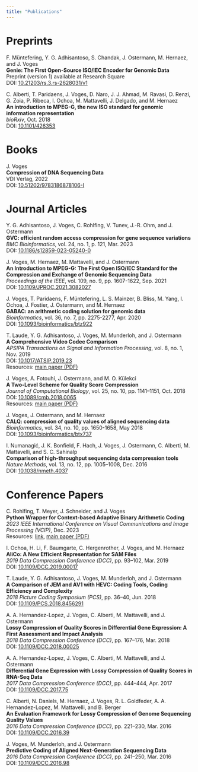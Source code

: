 ```yaml
---
title: "Publications"
---
```


# Preprints

F. Müntefering, Y. G. Adhisantoso, S. Chandak, J. Ostermann, M. Hernaez, and J. Voges\
**Genie: The First Open-Source ISO/IEC Encoder for Genomic Data**\
Preprint (version 1) available at Research Square\
DOI: [10.21203/rs.3.rs-2628031/v1](https://doi.org/10.21203/rs.3.rs-2628031/v1)

C. Alberti, T. Paridaens, J. Voges, D. Naro, J. J. Ahmad, M. Ravasi, D. Renzi, G. Zoia, P. Ribeca, I. Ochoa, M. Mattavelli, J. Delgado, and M. Hernaez\
**An introduction to MPEG-G, the new ISO standard for genomic information representation**\
_bioRxiv_, Oct. 2018\
DOI: [10.1101/426353](https://www.doi.org/10.1101/426353)

# Books

J. Voges\
**Compression of DNA Sequencing Data**\
VDI Verlag, 2022\
DOI: [10.51202/9783186878106-I](https://doi.org/10.51202/9783186878106-I)

# Journal Articles

Y. G. Adhisantoso, J. Voges, C. Rohlfing, V. Tunev, J.-R. Ohm, and J. Ostermann\
**GVC: efficient random access compression for gene sequence variations**\
_BMC Bioinformatics_, vol. 24, no. 1, p. 121, Mar. 2023\
DOI: [10.1186/s12859-023-05240-0](https://www.doi.org/10.1186/s12859-023-05240-0)

J. Voges, M. Hernaez, M. Mattavelli, and J. Ostermann\
**An Introduction to MPEG-G: The First Open ISO/IEC Standard for the Compression and Exchange of Genomic Sequencing Data**\
_Proceedings of the IEEE_, vol. 109, no. 9, pp. 1607-1622, Sep. 2021\
DOI: [10.1109/JPROC.2021.3082027](https://doi.org/10.1109/JPROC.2021.3082027)

J. Voges, T. Paridaens, F. Müntefering, L. S. Mainzer, B. Bliss, M. Yang, I. Ochoa, J. Fostier, J. Ostermann, and M. Hernaez\
**GABAC: an arithmetic coding solution for genomic data**\
_Bioinformatics_, vol. 36, no. 7, pp. 2275-2277, Apr. 2020\
DOI: [10.1093/bioinformatics/btz922](https://doi.org/10.1093/bioinformatics/btz922)

T. Laude, Y. G. Adhisantoso, J. Voges, M. Munderloh, and J. Ostermann\
**A Comprehensive Video Codec Comparison**\
_APSIPA Transactions on Signal and Information Processing_, vol. 8, no. 1, Nov. 2019\
DOI: [10.1017/ATSIP.2019.23](https://doi.org/10.1017/ATSIP.2019.23)\
Resources: [main paper (PDF)](/download/publications/Lau+19_Main.pdf)

J. Voges, A. Fotouhi, J. Ostermann, and M. O. Külekci\
**A Two-Level Scheme for Quality Score Compression**\
_Journal of Computational Biology_, vol. 25, no. 10, pp. 1141–1151, Oct. 2018\
DOI: [10.1089/cmb.2018.0065](https://doi.org/10.1089/cmb.2018.0065)\
Resources: [main paper (PDF)](/download/publications/VFOK18_Main.pdf)

J. Voges, J. Ostermann, and M. Hernaez\
**CALQ: compression of quality values of aligned sequencing data**\
_Bioinformatics_, vol. 34, no. 10, pp. 1650-1658, May 2018\
DOI: [10.1093/bioinformatics/btx737](https://doi.org/10.1093/bioinformatics/btx737)

I. Numanagić, J. K. Bonfield, F. Hach, J. Voges, J. Ostermann, C. Alberti, M. Mattavelli, and S. C. Sahinalp\
**Comparison of high-throughput sequencing data compression tools**\
_Nature Methods_, vol. 13, no. 12, pp. 1005–1008, Dec. 2016\
DOI: [10.1038/nmeth.4037](https://doi.org/10.1038/nmeth.4037)

# Conference Papers

C. Rohlfing, T. Meyer, J. Schneider, and J. Voges\
**Python Wrapper for Context-based Adaptive Binary Arithmetic Coding**\
_2023 IEEE International Conference on Visual Communications and Image Processing (VCIP)_, Dec. 2023\
Resources: [link](https://ient-common.pages.rwth-aachen.de/publications/pdf/RoMeScVo23.pdf), [main paper (PDF)](/download/publications/RMSV23_Main.pdf)

I. Ochoa, H. Li, F. Baumgarte, C. Hergenrother, J. Voges, and M. Hernaez\
**AliCo: A New Efficient Representation for SAM Files**\
_2019 Data Compression Conference (DCC)_, pp. 93–102, Mar. 2019\
DOI: [10.1109/DCC.2019.00017](https://doi.org/10.1109/DCC.2019.00017)

T. Laude, Y. G. Adhisantoso, J. Voges, M. Munderloh, and J. Ostermann\
**A Comparison of JEM and AV1 with HEVC: Coding Tools, Coding Efficiency and Complexity**\
_2018 Picture Coding Symposium (PCS)_, pp. 36–40, Jun. 2018\
DOI: [10.1109/PCS.2018.8456291](https://doi.org/10.1109/PCS.2018.8456291)

A. A. Hernandez-Lopez, J. Voges, C. Alberti, M. Mattavelli, and J. Ostermann\
**Lossy Compression of Quality Scores in Differential Gene Expression: A First Assessment and Impact Analysis**\
_2018 Data Compression Conference (DCC)_, pp. 167–176, Mar. 2018\
DOI: [10.1109/DCC.2018.00025](https://doi.org/10.1109/DCC.2018.00025)

A. A. Hernandez-Lopez, J. Voges, C. Alberti, M. Mattavelli, and J. Ostermann\
**Differential Gene Expression with Lossy Compression of Quality Scores in RNA-Seq Data**\
_2017 Data Compression Conference (DCC)_, pp. 444–444, Apr. 2017\
DOI: [10.1109/DCC.2017.75](https://doi.org/10.1109/DCC.2017.75)

C. Alberti, N. Daniels, M. Hernaez, J. Voges, R. L. Goldfeder, A. A. Hernandez-Lopez, M. Mattavelli, and B. Berger\
**An Evaluation Framework for Lossy Compression of Genome Sequencing Quality Values**\
_2016 Data Compression Conference (DCC)_, pp. 221–230, Mar. 2016\
DOI: [10.1109/DCC.2016.39](https://doi.org/10.1109/DCC.2016.39)

J. Voges, M. Munderloh, and J. Ostermann\
**Predictive Coding of Aligned Next-Generation Sequencing Data**\
_2016 Data Compression Conference (DCC)_, pp. 241–250, Mar. 2016\
DOI: [10.1109/DCC.2016.98](https://doi.org/10.1109/DCC.2016.98)
